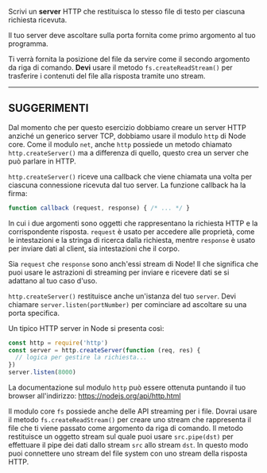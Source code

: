 Scrivi un **server** HTTP che restituisca lo stesso file di testo per ciascuna richiesta ricevuta.

Il tuo server deve ascoltare sulla porta fornita come primo argomento al tuo programma.

Ti verrà fornita la posizione del file da servire come il secondo argomento da riga di comando. **Devi** usare il metodo `fs.createReadStream()` per trasferire i contenuti del file alla risposta tramite uno stream.

----------------------------------------------------------------------
## SUGGERIMENTI

Dal momento che per questo esercizio dobbiamo creare un server HTTP anziché un generico server TCP, dobbiamo usare il modulo `http` di Node core. Come il modulo `net`, anche `http` possiede un metodo chiamato `http.createServer()` ma a differenza di quello, questo crea un server che può parlare in HTTP.

`http.createServer()` riceve una callback che viene chiamata una volta per ciascuna connessione ricevuta dal tuo server. La funzione callback ha la firma:

```js
function callback (request, response) { /* ... */ }
```

In cui i due argomenti sono oggetti che rappresentano la richiesta HTTP e la corrispondente risposta. `request` è usato per accedere alle proprietà, come le intestazioni e la stringa di ricerca dalla richiesta, mentre `response` è usato per inviare dati al client, sia intestazioni che il corpo.

Sia `request` che `response` sono anch'essi stream di Node! Il che significa che puoi usare le astrazioni di streaming per inviare e ricevere dati se si adattano al tuo caso d'uso.

`http.createServer()` restituisce anche un'istanza del tuo `server`. Devi chiamare `server.listen(portNumber)` per cominciare ad ascoltare su una porta specifica.

Un tipico HTTP server in Node si presenta così:

```js
const http = require('http')
const server = http.createServer(function (req, res) {
  // logica per gestire la richiesta...
})
server.listen(8000)
```

La documentazione sul modulo `http` può essere ottenuta puntando il tuo browser all'indirizzo:
  https://nodejs.org/api/http.html

Il modulo core `fs` possiede anche delle API streaming per i file. Dovrai usare il metodo `fs.createReadStream()` per creare uno stream che rappresenta il file che ti viene passato come argomento da riga di comando. Il metodo restituisce un oggetto stream sul quale puoi usare `src.pipe(dst)` per effettuare il pipe dei dati dallo stream `src` allo stream `dst`. In questo modo puoi connettere uno stream del file system con uno stream della risposta HTTP.
